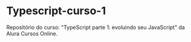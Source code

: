 # Typescript-curso-1
Repositório do curso: "TypeScript parte 1: evoluindo seu JavaScript" da Alura Cursos Online.

